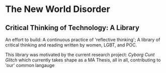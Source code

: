 <h1>The New World Disorder</h1>
<h2>Critical Thinking of Technology: A Library</h2>
<p>An effort to build: A continuous practice of 'reflective thinking'; A library of critical thinking and reading written by women, LGBT, and POC.</p>

<p>This library was motivated by the current research project: <i>Cyborg Cunt Glitch</i> which currently takes shape as a MA Thesis, all in all, contributing to 'our' common langauge</p>
